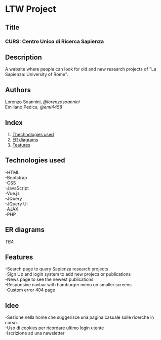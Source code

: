 # LTW Project

## Title
### CURS: Centro Unico di Ricerca Sapienza

## Description
A website where people can look for old and new research projects of "La Sapienza: University of Rome".

## Authors
Lorenzo Soannini, *@lorenzosoannini*\
Emiliano Pedica, *@emi4458*

## Index
1. [Thechnologies used](#Technologies-used)
1. [ER diagrams](#ER-diagrams)
1. [Features](#Features)

## Technologies used
-HTML\
-Bootstrap\
-CSS\
-JavaScript\
-Vue.js\
-JQuery\
-JQuery UI\
-AJAX\
-PHP

## ER diagrams
*TBA*

## Features
-Search page to query Sapienza research projects\
-Sign Up and login system to add new projecs or publications\
-News page to see the newest publications\
-Responsive navbar with hamburger menu on smaller screens\
-Custom error 404 page 

## Idee
-Sezione nella home che suggerisce una pagina casuale sulle ricerche in corso.\
-Uso di cookies per ricordare ultimo login utente\
-Iscrizione ad una newsletter
